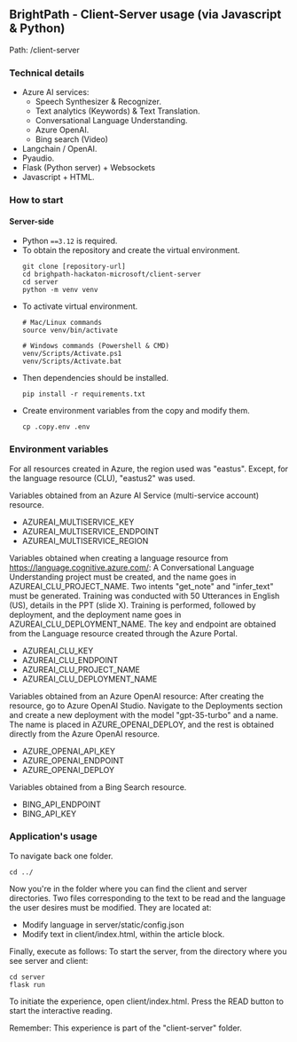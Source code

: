 ## BrightPath - Client-Server usage (via Javascript & Python)
Path: /client-server

### Technical details
* Azure AI services:
  * Speech Synthesizer & Recognizer.
  * Text analytics (Keywords) & Text Translation.
  * Conversational Language Understanding.
  * Azure OpenAI.
  * Bing search (Video)
* Langchain / OpenAI.
* Pyaudio.
* Flask (Python server) + Websockets
* Javascript + HTML.

### How to start

#### Server-side
* Python `==3.12` is required.
* To obtain the repository and create the virtual environment.
    ```
    git clone [repository-url]
    cd brighpath-hackaton-microsoft/client-server
    cd server
    python -m venv venv
    ```
* To activate virtual environment.
    ```
    # Mac/Linux commands
    source venv/bin/activate

    # Windows commands (Powershell & CMD)
    venv/Scripts/Activate.ps1
    venv/Scripts/Activate.bat
    ```
* Then dependencies should be installed.
    ```
    pip install -r requirements.txt
    ```
* Create environment variables from the copy and modify them.
    ```
    cp .copy.env .env
    ```

### Environment variables

For all resources created in Azure, the region used was "eastus".
Except, for the language resource (CLU), "eastus2" was used.

Variables obtained from an Azure AI Service (multi-service account) resource.
- AZUREAI_MULTISERVICE_KEY
- AZUREAI_MULTISERVICE_ENDPOINT
- AZUREAI_MULTISERVICE_REGION

Variables obtained when creating a language resource from https://language.cognitive.azure.com/:
A Conversational Language Understanding project must be created, and the name goes in AZUREAI_CLU_PROJECT_NAME.
Two intents "get_note" and "infer_text" must be generated.
Training was conducted with 50 Utterances in English (US), details in the PPT (slide X).
Training is performed, followed by deployment, and the deployment name goes in AZUREAI_CLU_DEPLOYMENT_NAME.
The key and endpoint are obtained from the Language resource created through the Azure Portal.
- AZUREAI_CLU_KEY
- AZUREAI_CLU_ENDPOINT
- AZUREAI_CLU_PROJECT_NAME
- AZUREAI_CLU_DEPLOYMENT_NAME

Variables obtained from an Azure OpenAI resource:
After creating the resource, go to Azure OpenAI Studio.
Navigate to the Deployments section and create a new deployment with the model "gpt-35-turbo" and a name.
The name is placed in AZURE_OPENAI_DEPLOY, and the rest is obtained directly from the Azure OpenAI resource.
- AZURE_OPENAI_API_KEY
- AZURE_OPENAI_ENDPOINT
- AZURE_OPENAI_DEPLOY

Variables obtained from a Bing Search resource.
- BING_API_ENDPOINT
- BING_API_KEY

### Application's usage

To navigate back one folder.
```
cd ../
```

Now you're in the folder where you can find the client and server directories.
Two files corresponding to the text to be read and the language the user desires must be modified.
They are located at:

- Modify language in server/static/config.json
- Modify text in client/index.html, within the article block.

Finally, execute as follows:
To start the server, from the directory where you see server and client:
```
cd server
flask run
```

To initiate the experience, open client/index.html.
Press the READ button to start the interactive reading.

Remember: This experience is part of the "client-server" folder.